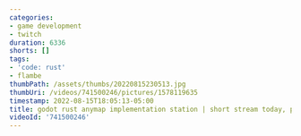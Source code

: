 ```yaml
---
categories:
- game development
- twitch
duration: 6336
shorts: []
tags:
- 'code: rust'
- flambe
thumbPath: /assets/thumbs/20220815230513.jpg
thumbUri: /videos/741500246/pictures/1578119635
timestamp: 2022-08-15T18:05:13-05:00
title: godot rust anymap implementation station | short stream today, probably
videoId: '741500246'
---
```

